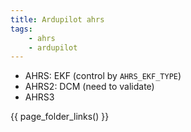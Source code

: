 ```yaml
---
title: Ardupilot ahrs
tags:
    - ahrs
    - ardupilot
---
```


- AHRS: EKF (control by `AHRS_EKF_TYPE`)
- AHRS2: DCM (need to validate)
- AHRS3

{{ page_folder_links() }}